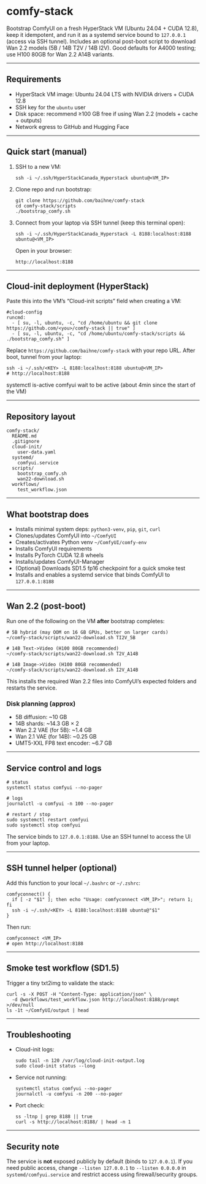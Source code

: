 # comfy-stack

Bootstrap ComfyUI on a fresh HyperStack VM (Ubuntu 24.04 + CUDA 12.8), keep it idempotent, and run it as a systemd service bound to `127.0.0.1` (access via SSH tunnel). Includes an optional post-boot script to download Wan 2.2 models (5B / 14B T2V / 14B I2V). Good defaults for A4000 testing; use H100 80GB for Wan 2.2 A14B variants.

---

## Requirements

* HyperStack VM image: Ubuntu 24.04 LTS with NVIDIA drivers + CUDA 12.8
* SSH key for the `ubuntu` user
* Disk space: recommend ≥100 GB free if using Wan 2.2 (models + cache + outputs)
* Network egress to GitHub and Hugging Face

---

## Quick start (manual)

1. SSH to a new VM:

   ```
   ssh -i ~/.ssh/HyperStackCanada_Hyperstack ubuntu@<VM_IP>
   ```

2. Clone repo and run bootstrap:

   ```
   git clone https://github.com/baihne/comfy-stack
   cd comfy-stack/scripts
   ./bootstrap_comfy.sh
   ```

3. Connect from your laptop via SSH tunnel (keep this terminal open):

   ```
   ssh -i ~/.ssh/HyperStackCanada_Hyperstack -L 8188:localhost:8188 ubuntu@<VM_IP>
   ```

   Open in your browser:

   ```
   http://localhost:8188
   ```

---

## Cloud-init deployment (HyperStack)

Paste this into the VM’s “Cloud-init scripts” field when creating a VM:

```
#cloud-config
runcmd:
  - [ su, -l, ubuntu, -c, "cd /home/ubuntu && git clone https://github.com/<you>/comfy-stack || true" ]
  - [ su, -l, ubuntu, -c, "cd /home/ubuntu/comfy-stack/scripts && ./bootstrap_comfy.sh" ]
```

Replace `https://github.com/baihne/comfy-stack` with your repo URL. After boot, tunnel from your laptop:

```
ssh -i ~/.ssh/<KEY> -L 8188:localhost:8188 ubuntu@<VM_IP>
# http://localhost:8188
```

systemctl is-active comfyui
wait to be active (about 4min since the start of the VM)


---

## Repository layout

```
comfy-stack/
  README.md
  .gitignore
  cloud-init/
    user-data.yaml
  systemd/
    comfyui.service
  scripts/
    bootstrap_comfy.sh
    wan22-download.sh
  workflows/
    test_workflow.json
```

---

## What bootstrap does

* Installs minimal system deps: `python3-venv`, `pip`, `git`, `curl`
* Clones/updates ComfyUI into `~/ComfyUI`
* Creates/activates Python venv `~/ComfyUI/comfy-env`
* Installs ComfyUI requirements
* Installs PyTorch CUDA 12.8 wheels
* Installs/updates ComfyUI-Manager
* (Optional) Downloads SD1.5 fp16 checkpoint for a quick smoke test
* Installs and enables a systemd service that binds ComfyUI to `127.0.0.1:8188`

---

## Wan 2.2 (post-boot)

Run one of the following on the VM **after** bootstrap completes:

```
# 5B hybrid (may OOM on 16 GB GPUs, better on larger cards)
~/comfy-stack/scripts/wan22-download.sh TI2V_5B

# 14B Text->Video (H100 80GB recommended)
~/comfy-stack/scripts/wan22-download.sh T2V_A14B

# 14B Image->Video (H100 80GB recommended)
~/comfy-stack/scripts/wan22-download.sh I2V_A14B
```

This installs the required Wan 2.2 files into ComfyUI’s expected folders and restarts the service.

### Disk planning (approx)

* 5B diffusion: \~10 GB
* 14B shards: \~14.3 GB × 2
* Wan 2.2 VAE (for 5B): \~1.4 GB
* Wan 2.1 VAE (for 14B): \~0.25 GB
* UMT5-XXL FP8 text encoder: \~6.7 GB

---

## Service control and logs

```
# status
systemctl status comfyui --no-pager

# logs
journalctl -u comfyui -n 100 --no-pager

# restart / stop
sudo systemctl restart comfyui
sudo systemctl stop comfyui
```

The service binds to `127.0.0.1:8188`. Use an SSH tunnel to access the UI from your laptop.

---

## SSH tunnel helper (optional)

Add this function to your local `~/.bashrc` or `~/.zshrc`:

```
comfyconnect() {
  if [ -z "$1" ]; then echo "Usage: comfyconnect <VM_IP>"; return 1; fi
  ssh -i ~/.ssh/<KEY> -L 8188:localhost:8188 ubuntu@"$1"
}
```

Then run:

```
comfyconnect <VM_IP>
# open http://localhost:8188
```

---

## Smoke test workflow (SD1.5)

Trigger a tiny txt2img to validate the stack:

```
curl -s -X POST -H "Content-Type: application/json" \
  -d @workflows/test_workflow.json http://localhost:8188/prompt >/dev/null
ls -1t ~/ComfyUI/output | head
```

---

## Troubleshooting

* Cloud-init logs:

  ```
  sudo tail -n 120 /var/log/cloud-init-output.log
  sudo cloud-init status --long
  ```
* Service not running:

  ```
  systemctl status comfyui --no-pager
  journalctl -u comfyui -n 200 --no-pager
  ```
* Port check:

  ```
  ss -ltnp | grep 8188 || true
  curl -s http://localhost:8188/ | head -n 1
  ```

---

## Security note

The service is **not** exposed publicly by default (binds to `127.0.0.1`). If you need public access, change `--listen 127.0.0.1` to `--listen 0.0.0.0` in `systemd/comfyui.service` and restrict access using firewall/security groups.
